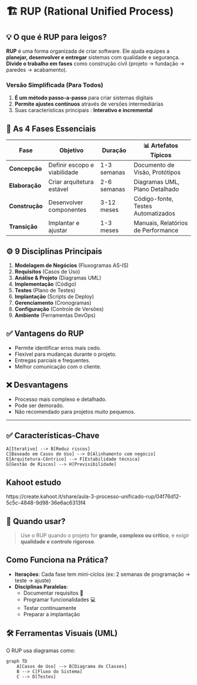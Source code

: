 # 🏗️ RUP (Rational Unified Process) 

## 💡 O que é RUP para leigos? 
**RUP** é uma forma organizada de criar software. Ele ajuda equipes a **planejar, desenvolver e entregar** sistemas com qualidade e segurança. **Divide o trabalho em fases** como construção civil (projeto → fundação → paredes → acabamento).

### Versão Simplificada (Para Todos)
1. **É um método passo-a-passo** para criar sistemas digitais
2. **Permite ajustes contínuos** através de versões intermediárias
3. Suas características principais : **Interativo e incremental**

## 🔄 As 4 Fases Essenciais
| Fase          | Objetivo                     | Duração   | 📊 Artefatos Típicos       |
|---------------|------------------------------|-----------|---------------------------|
| **Concepção** | Definir escopo e viabilidade | 1-3 semanas | Documento de Visão, Protótipos |
| **Elaboração**| Criar arquitetura estável    | 2-6 semanas | Diagramas UML, Plano Detalhado |
| **Construção**| Desenvolver componentes      | 3-12 meses | Código-fonte, Testes Automatizados |
| **Transição** | Implantar e ajustar          | 1-3 meses  | Manuais, Relatórios de Performance |

## ⚙️ 9 Disciplinas Principais
1. **Modelagem de Negócios** (Fluxogramas AS-IS)
2. **Requisitos** (Casos de Uso)
3. **Análise & Projeto** (Diagramas UML)
4. **Implementação** (Código)
5. **Testes** (Plano de Testes)
6. **Implantação** (Scripts de Deploy)
7. **Gerenciamento** (Cronogramas)
8. **Configuração** (Controle de Versões)
9. **Ambiente** (Ferramentas DevOps)

## ✅ Vantagens do RUP

- Permite identificar erros mais cedo.
- Flexível para mudanças durante o projeto.
- Entregas parciais e frequentes.
- Melhor comunicação com o cliente.



## ❌ Desvantagens

- Processo mais complexo e detalhado.
- Pode ser demorado.
- Não recomendado para projetos muito pequenos.

---
## ✅ **Características-Chave**

    A[Iterativo] --> B[Reduz riscos]
    C[Baseado em Casos de Uso] --> D[Alinhamento com negócio]
    E[Arquitetura-Cêntrico] --> F[Estabilidade técnica]
    G[Gestão de Riscos] --> H[Previsibilidade]
    
## Kahoot estudo
<P> https://create.kahoot.it/share/aula-3-processo-unificado-rup/04f76d12-5c5c-4848-9d98-36e6ac6313f4</P>

## 🤔 Quando usar?

> Use o RUP quando o projeto for **grande, complexo ou crítico**, e exigir **qualidade e controle rigoroso**.

##  Como Funciona na Prática?
- **Iterações**: Cada fase tem mini-ciclos (ex: 2 semanas de programação → teste → ajuste)
- **Disciplinas Paralelas**:
  -  Documentar requisitos 📝
  -  Programar funcionalidades 💻
  -  Testar continuamente
  -  Preparar a implantação

## 🛠️ Ferramentas Visuais (UML)
O RUP usa diagramas como:
```mermaid
graph TD
    A[Casos de Uso] --> B[Diagrama de Classes]
    B --> C[Fluxo do Sistema]
    C --> D[Testes]

